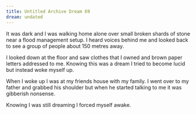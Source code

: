 ```yaml
---
title: Untitled Archive Dream 69
dream: undated
---
```


It was dark and I was walking home alone over small broken shards of stone near a flood management setup. I heard voices behind me and looked back to see a group of people about 150 metres away.

I looked down at the floor and saw clothes that I owned and brown paper letters addressed to me. Knowing this was a dream I tried to become lucid but instead woke myself up.

When I woke up I was at my friends house <!-- JM --> with my family. I went over to my father and grabbed his shoulder but when he started talking to me it was gibberish nonsense.

Knowing I was still dreaming I forced myself awake.